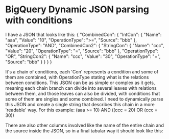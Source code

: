 
# BigQuery Dynamic JSON parsing with conditions

I have a JSON that looks like this:
{
  "CombinedCon": {
    "IntCon": {
      "Name": "aaa",
      "Value": "10",
      "OperationType": ">=",
      "Source": "bbb"
    },
    "OperationType": "AND",
    "CombinedCon2": {
      "StringCon": {
        "Name": "ccc",
        "Value": "20",
        "OperationType": "=",
        "Source": "bbb"
      },
      "OperationType": "OR",
      "StringCon2": {
        "Name": "ccc",
        "Value": "30",
        "OperationType": "=",
        "Source": "bbb"
      }
    }
  }
}

It's a chain of conditions, each 'Con' represents a condition and some of them are combined, with OperationType stating what is the relations between conditions. This JSON can be as simple or complex as it gets, meaning each chain branch can divide into several leaves with relations between them, and those leaves can also be divided, with conditions that some of them are singles and some combined.
I need to dynamically parse this JSON and create a single string that describes this chain in a more 'readable' way.
For this example:
(aaa >= 10) AND ((ccc = 20) OR (ccc = 30))

There are also other columns involved like the name of the entire chain and the source inside the JSON, so in a final tabular way it should look like this:


        